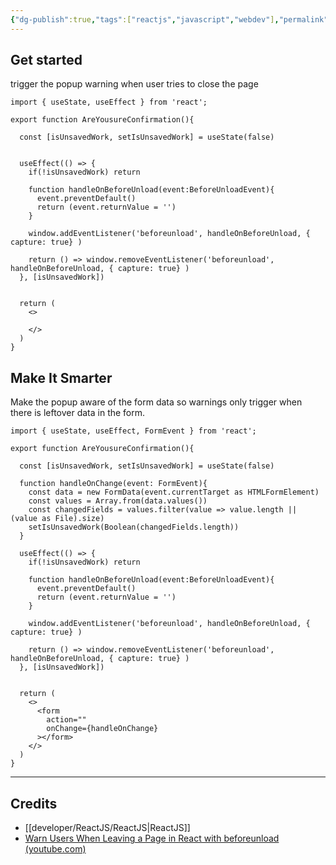```yaml
---
{"dg-publish":true,"tags":["reactjs","javascript","webdev"],"permalink":"/developer/react-js/warn-alert-users-before-page-tab-close/","dgPassFrontmatter":true}
---
```


## Get started 
trigger the popup warning when user tries to close the page

```tsx
import { useState, useEffect } from 'react';

export function AreYousureConfirmation(){

  const [isUnsavedWork, setIsUnsavedWork] = useState(false)
  

  useEffect(() => {
    if(!isUnsavedWork) return

    function handleOnBeforeUnload(event:BeforeUnloadEvent){
      event.preventDefault()
      return (event.returnValue = '')  
    }

    window.addEventListener('beforeunload', handleOnBeforeUnload, { capture: true} )
    
    return () => window.removeEventListener('beforeunload', handleOnBeforeUnload, { capture: true} )
  }, [isUnsavedWork])
  

  return (
    <>
      
    </>
  )
}
```


## Make It Smarter
Make the popup aware of the form data so warnings only trigger when there is leftover data in the form.

```tsx
import { useState, useEffect, FormEvent } from 'react';

export function AreYousureConfirmation(){

  const [isUnsavedWork, setIsUnsavedWork] = useState(false)
  
  function handleOnChange(event: FormEvent){
    const data = new FormData(event.currentTarget as HTMLFormElement)
    const values = Array.from(data.values())
    const changedFields = values.filter(value => value.length || (value as File).size)
    setIsUnsavedWork(Boolean(changedFields.length))
  }

  useEffect(() => {
    if(!isUnsavedWork) return

    function handleOnBeforeUnload(event:BeforeUnloadEvent){
      event.preventDefault()
      return (event.returnValue = '')  
    }

    window.addEventListener('beforeunload', handleOnBeforeUnload, { capture: true} )
    
    return () => window.removeEventListener('beforeunload', handleOnBeforeUnload, { capture: true} )
  }, [isUnsavedWork])
  

  return (
    <>
      <form 
        action="" 
        onChange={handleOnChange}
      ></form>
    </>
  )
}
```

---
## Credits
- [[developer/ReactJS/ReactJS\|ReactJS]]
- [Warn Users When Leaving a Page in React with beforeunload (youtube.com)](https://www.youtube.com/watch?v=K8YShjU5PBQ)